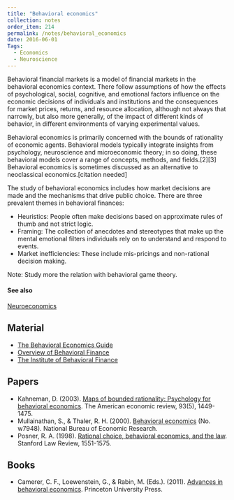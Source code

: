 ```yaml
---
title: "Behavioral economics"
collection: notes
order_item: 214
permalink: /notes/behavioral_economics
date: 2016-06-01
Tags:
  - Economics
  - Neuroscience
---
```


Behavioral financial markets is a model of financial markets in the behavioral economics context. There follow assumptions of how the effects of psychological, social, cognitive, and emotional factors influence on the economic decisions of individuals and institutions and the consequences for market prices, returns, and resource allocation, although not always that narrowly, but also more generally, of the impact of different kinds of behavior, in different environments of varying experimental values.

Behavioral economics is primarily concerned with the bounds of rationality of economic agents. Behavioral models typically integrate insights from psychology, neuroscience and microeconomic theory; in so doing, these behavioral models cover a range of concepts, methods, and fields.[2][3] Behavioral economics is sometimes discussed as an alternative to neoclassical economics.[citation needed]

The study of behavioral economics includes how market decisions are made and the mechanisms that drive public choice. 
There are three prevalent themes in behavioral finances:
* Heuristics: People often make decisions based on approximate rules of thumb and not strict logic.
* Framing: The collection of anecdotes and stereotypes that make up the mental emotional filters individuals rely on to understand and respond to events.
* Market inefficiencies: These include mis-pricings and non-rational decision making.


Note: Study more the relation with behavioral game theory.


#### See also
[Neuroeconomics](/notes/neuroeconomics)


## Material
* [The Behavioral Economics Guide](http://www.behavioraleconomics.com/)
* [Overview of Behavioral Finance](http://papers.ssrn.com/sol3/papers.cfm?abstract_id=1488110)
* [The Institute of Behavioral Finance](http://www.dremanbehavioralfinance.org/)


## Papers
* Kahneman, D. (2003). [Maps of bounded rationality: Psychology for behavioral economics](http://www.cs.unibo.it/~ruffino/Letture%20TDPC/Kahneman.%20am.ec.rev.,%205,%202003.pdf). The American economic review, 93(5), 1449-1475.
* Mullainathan, S., & Thaler, R. H. (2000). [Behavioral economics](http://www.aiinfinance.com/Mullainathan.pdf) (No. w7948). National Bureau of Economic Research.
* Posner, R. A. (1998). [Rational choice, behavioral economics, and the law](http://chicagounbound.uchicago.edu/cgi/viewcontent.cgi?article=2879&context=journal_articles). Stanford Law Review, 1551-1575.


## Books
* Camerer, C. F., Loewenstein, G., & Rabin, M. (Eds.). (2011). [Advances in behavioral economics](https://www.goodreads.com/book/show/226649.Advances_in_Behavioral_Economics). Princeton University Press.


